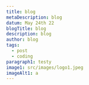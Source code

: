 ```yaml
---
title: blog
metaDescription: blog
datum: May 24th 22
blogTitle: blog
description: blog
author: blog
tags:
  - post
  - coding
paragraph1: testy
image1: src/images/logo1.jpeg
imageAlt1: a
---
```

